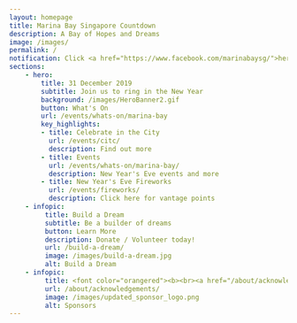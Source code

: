```yaml
---
layout: homepage
title: Marina Bay Singapore Countdown
description: A Bay of Hopes and Dreams
image: /images/
permalink: /
notification: Click <a href="https://www.facebook.com/marinabaysg/">here</a> for traffic updates. 
sections:
    - hero:
        title: 31 December 2019
        subtitle: Join us to ring in the New Year
        background: /images/HeroBanner2.gif
        button: What's On
        url: /events/whats-on/marina-bay
        key_highlights:
        - title: Celebrate in the City 
          url: /events/citc/
          description: Find out more 
        - title: Events
          url: /events/whats-on/marina-bay/
          description: New Year's Eve events and more
        - title: New Year's Eve Fireworks 
          url: /events/fireworks/
          description: Click here for vantage points     
    - infopic:
         title: Build a Dream
         subtitle: Be a builder of dreams
         button: Learn More
         description: Donate / Volunteer today!
         url: /build-a-dream/
         image: /images/build-a-dream.jpg
         alt: Build a Dream 
    - infopic:
         title: <font color="orangered"><b><br><a href="/about/acknowledgements/">Sponsors</a></b></font>
         url: /about/acknowledgements/   
         image: /images/updated_sponsor_logo.png
         alt: Sponsors  
---
```


